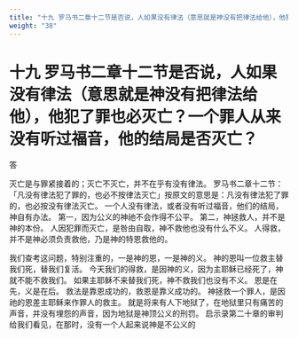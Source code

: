 ```yaml
---
title: "十九 罗马书二章十二节是否说，人如果没有律法（意思就是神没有把律法给他），他犯了罪也必灭亡？一个罪人从来没有听过福音，他的结局是否灭亡？"
weight: "38"
---
```


# 十九 罗马书二章十二节是否说，人如果没有律法（意思就是神没有把律法给他），他犯了罪也必灭亡？一个罪人从来没有听过福音，他的结局是否灭亡？

答

灭亡是与罪紧接着的；灭亡不灭亡，并不在乎有没有律法。
罗马书二章十二节：「凡没有律法犯了罪的，也必不按律法灭亡」按原文的意思是：凡没有律法犯了罪的，也必按没有律法灭亡。
一个人没有律法，或者没有听过福音，他们的结局，神自有办法。
第一，因为公义的神祂不会作得不公平。
第二，神拯救人，并不是神的本份。
人因犯罪而灭亡，是咎由自取，神不救他也没有什么不义。
人得救，并不是神必须负责救他，乃是神的特恩救他的。

我们查考这问题，特别注重的，一是神的恩，一是神的义。
神的恩叫一位救主替我们死，替我们复活。
今天我们的得救，是因神的义，因为主耶稣已经死了，神就不能不救我们。
如果主耶稣不来替我们死，神不救我们也没有不义。
恩是在先，义是在后。
救法是靠恩成功的，救恩是靠义成功的。
神拯救一个罪人，是因祂的恩差主耶稣来作罪人的救主。
就是将来有人下地狱了，在地狱里只有痛苦的声音，并没有埋怨的声音，因为地狱是神顶公义的刑罚。
启示录第二十章的审判给我们看见，在那时，没有一个人起来说神是不公义的
